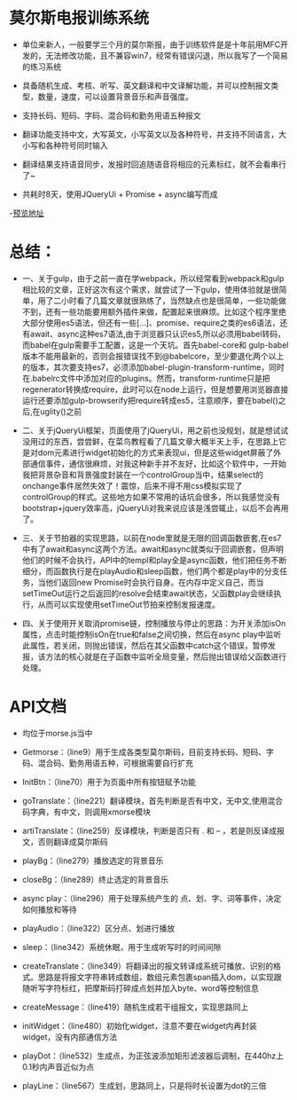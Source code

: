 # 莫尔斯电报训练系统

- 单位来新人，一般要学三个月的莫尔斯报，由于训练软件是是十年前用MFC开发的，无法修改功能，且不兼容win7，经常有错误闪退，所以我写了一个简易的练习系统

- 具备随机生成、考核、听写、英文翻译和中文译解功能，并可以控制报文类型，数量，速度，可以设置背景音乐和声音强度。

- 支持长码、短码、字码、混合码和勤务用语五种报文

- 翻译功能支持中文，大写英文，小写英文以及各种符号，并支持不同语言，大小写和各种符号同时输入
 
- 翻译结果支持语音同步，发报时回追随语音将相应的元素标红，就不会看串行了~

- 共耗时8天，使用JQueryUi + Promise + async编写而成

-[预览地址](https://gusuziyi.github.io/morse-train/)


# 总结：

- 一、关于gulp，由于之前一直在学webpack，所以经常看到webpack和gulp相比较的文章，正好这次有这个需求，就尝试了一下gulp，使用体验就是很简单，用了二小时看了几篇文章就很熟练了，当然缺点也是很简单，一些功能做不到，还有一些功能要用额外插件来做，配置起来很麻烦。比如这个程序里绝大部分使用es5语法，但还有一些[…]、promise、require之类的es6语法，还有await、async这种es7语法,由于浏览器只认识es5,所以必须用babel转码，而babel在gulp需要手工配置，这是一个天坑。首先babel-core和 gulp-babel版本不能用最新的，否则会报错误找不到@babelcore，至少要退化两个以上的版本，其次要支持es7，必须添加babel-plugin-transform-runtime，同时在.babelrc文件中添加对应的plugins。然而，transform-runtime只是把regenerator转换成require，此时可以在node上运行，但是想要用浏览器直接运行还要添加gulp-browserify把require转成es5，注意顺序，要在babel()之后,在uglity()之前

- 二、关于jQueryUi框架，页面使用了jQueryUi，用之前也没规划，就是想试试没用过的东西，尝尝鲜，在菜鸟教程看了几篇文章大概半天上手，在思路上它是对dom元素进行widget初始化的方式来表现ui，但是这些widget屏蔽了外部通信事件，通信很麻烦，对我这种新手并不友好，比如这个软件中，一开始我把背景杂音和背景强度封装在一个controlGroup当中，结果select的onchange事件居然失效了！震惊，后来不得不用css模拟实现了controlGroup的样式。这些地方如果不常用的话坑会很多，所以我感觉没有bootstrap+jquery效率高，jQueryUi对我来说应该是浅尝辄止，以后不会再用了。

- 三、关于节拍器的实现思路，以前在node里就是无限的回调函数嵌套,在es7中有了await和async这两个方法。await和async就类似于回调嵌套，但声明他们的时候不会执行，API中的tempI和play全是async函数，他们把任务不断细分，而函数执行是在playAudio和sleep函数，他们两个都是play中的分支任务，当他们返回new Promise时会执行自身。在内存中定义自己，而当setTimeOut运行之后返回的resolve会结束await状态，父函数play会继续执行，从而可以实现使用setTimeOut节拍来控制发报速度。

- 四、关于使用开关取消promise链，控制播放与停止的思路：为开关添加isOn属性，点击时能控制isOn在true和false之间切换，然后在async play中监听此属性，若关闭，则抛出错误，然后在其父函数中catch这个错误，暂停发报，该方法的核心就是在子函数中监听全局变量，然后抛出错误给父函数进行处理。


#  API文档

- 均位于morse.js当中

- Getmorse：（line9）用于生成各类型莫尔斯码，目前支持长码、短码、字码、混合码、勤务用语五种，可根据需要自行扩充

- InitBtn：（line70）用于为页面中所有按钮赋予功能

- goTranslate：（line221）翻译模块，首先判断是否有中文，无中文,使用混合码字典，有中文，则调用xmorse模块

- artiTranslate：（line259）反译模块，判断是否只有 . 和 – ，若是则反译成报文，否则翻译成莫尔斯码

- playBg：（line279）播放选定的背景音乐

- closeBg：（line289）终止选定的背景音乐

- async play：（line296）用于处理系统产生的 点、划、字、词等事件，决定如何播放和等待

- playAudio：（line322）区分点、划进行播放

- sleep：（line342）系统休眠，用于生成听写时的时间间隙

- createTranslate：（line349）将翻译出的报文转译成系统可播放、识别的格式。思路是将报文字符串转成数组，数组元素包裹span插入dom，以实现跟随听写字符标红，把摩斯码打碎成点划并加入byte、word等控制信息

- createMessage：（line419）随机生成若干组报文，实现思路同上

- initWidget：（line480）初始化widget，注意不要在widget内再封装widget，没有内部通信方法

- playDot：（line532）生成点，为正弦波添加矩形滤波器后调制，在440hz上0.1秒内声音近似为点

- playLine：（line567）生成划，思路同上，只是将时长设置为dot的三倍
